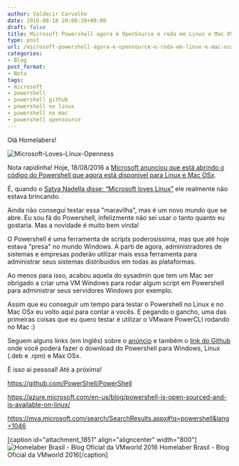 ```yaml
---
author: Valdecir Carvalho
date: 2016-08-18 20:00:39+00:00
draft: false
title: Microsoft Powershell agora é OpenSource e roda em Linux e Mac OSx
type: post
url: /microsoft-powershell-agora-e-opensource-e-roda-em-linux-e-mac-osx/
categories:
- Blog
post_format:
- Nota
tags:
- microsoft
- powershell
- powershell github
- powershell no linux
- powershell no mac
- powershell opensource
---
```


Olá Homelabers!

![Microsoft-Loves-Linux-Openness](/imagens/2016/08/Microsoft-Loves-Linux-Openness.png)


Nota rapidinha! Hoje, 18/08/2016 a [Microsoft anunciou que está abrindo o código do Powershell que agora está disponível para Linux e Mac OSx](https://azure.microsoft.com/en-us/blog/powershell-is-open-sourced-and-is-available-on-linux/).

É, quando o [Satya Nadella disse: “Microsoft loves Linux”](http://www.theregister.co.uk/2014/10/20/microsoft_cloud_event/) ele realmente não estava brincando.

Ainda não consegui testar essa "maravilha", mas é um novo mundo que se abre. Eu sou fã do Powershell, infelizmente não sei usar o tanto quanto eu gostaria. Mas a novidade é muito bem vinda!

<!-- more -->O Powershell é uma ferramenta de scripts poderosíssima, mas que até hoje estava "presa" no mundo Windows. A parti de agora, administradores de sistemas e empresas poderão utilizar mais essa ferramenta para administrar seus sistemas distribuidos em todas as plataformas.

Ao menos para isso, acabou aquela do sysadmin que tem um Mac ser obrigado a criar uma VM Windows para rodar algum script em Powershell para administrar seus servidores Windows por exemplo.

Assim que eu conseguir um tempo para testar o Powershell no Linux e no Mac OSx eu volto aqui para contar a vocês. E pegando o gancho, uma das primeiras coisas que eu quero testar é utilizar o VMware PowerCLI rodando no Mac :)

Seguem alguns links (em Inglês) sobre o [anúncio](https://azure.microsoft.com/en-us/blog/powershell-is-open-sourced-and-is-available-on-linux/) e também o [link do Github](https://github.com/PowerShell/PowerShell) onde você poderá fazer o download do Powershell para Windows, Linux (.deb e .rpm) e Max OSx.

É isso ai pessoal! Até a próxima!

https://github.com/PowerShell/PowerShell



https://azure.microsoft.com/en-us/blog/powershell-is-open-sourced-and-is-available-on-linux/



https://mva.microsoft.com/search/SearchResults.aspx#!q=powershell&lang=1046

[caption id="attachment_1851" align="aligncenter" width="800"]![Homelaber Brasil - Blog Oficial da VMworld 2016](/imagens/2016/08/vmworld-2016-official-blogger-banner-long.png)
Homelaber Brasil - Blog Oficial da VMworld 2016[/caption]
